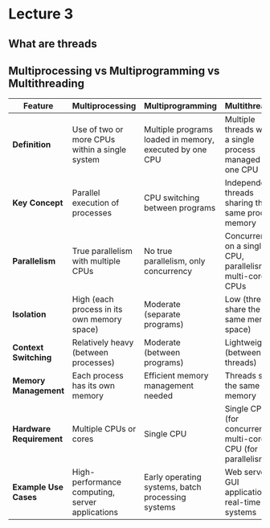 # Lecture 3

## What are threads


## Multiprocessing vs Multiprogramming vs Multithreading

| Feature          | Multiprocessing                                   | Multiprogramming                                | Multithreading                                   |
|------------------|---------------------------------------------------|-------------------------------------------------|-------------------------------------------------|
| **Definition**   | Use of two or more CPUs within a single system    | Multiple programs loaded in memory, executed by one CPU | Multiple threads within a single process managed by one CPU |
| **Key Concept**  | Parallel execution of processes                   | CPU switching between programs                  | Independent threads sharing the same process memory |
| **Parallelism**  | True parallelism with multiple CPUs               | No true parallelism, only concurrency           | Concurrency on a single CPU, parallelism on multi-core CPUs |
| **Isolation**    | High (each process in its own memory space)       | Moderate (separate programs)                    | Low (threads share the same memory space)         |
| **Context Switching** | Relatively heavy (between processes)           | Moderate (between programs)                     | Lightweight (between threads)                     |
| **Memory Management** | Each process has its own memory               | Efficient memory management needed              | Threads share the same memory                     |
| **Hardware Requirement** | Multiple CPUs or cores                      | Single CPU                                      | Single CPU (for concurrency), multi-core CPU (for parallelism) |
| **Example Use Cases** | High-performance computing, server applications | Early operating systems, batch processing systems | Web servers, GUI applications, real-time systems |
